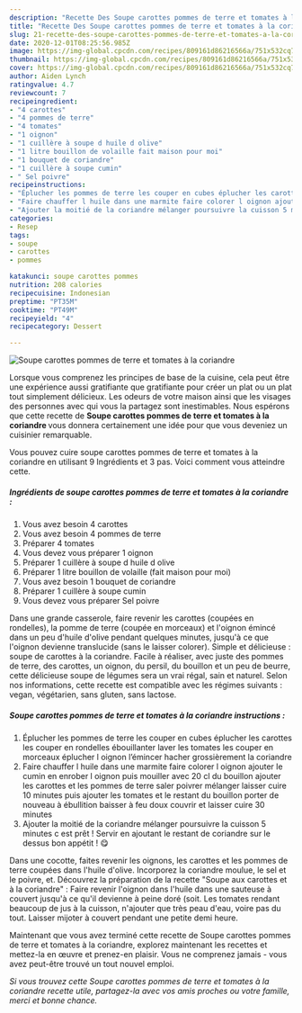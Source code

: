 ```yaml
---
description: "Recette Des Soupe carottes pommes de terre et tomates à la coriandre"
title: "Recette Des Soupe carottes pommes de terre et tomates à la coriandre"
slug: 21-recette-des-soupe-carottes-pommes-de-terre-et-tomates-a-la-coriandre
date: 2020-12-01T08:25:56.985Z
image: https://img-global.cpcdn.com/recipes/809161d86216566a/751x532cq70/soupe-carottes-pommes-de-terre-et-tomates-a-la-coriandre-photo-principale-de-la-recette.jpg
thumbnail: https://img-global.cpcdn.com/recipes/809161d86216566a/751x532cq70/soupe-carottes-pommes-de-terre-et-tomates-a-la-coriandre-photo-principale-de-la-recette.jpg
cover: https://img-global.cpcdn.com/recipes/809161d86216566a/751x532cq70/soupe-carottes-pommes-de-terre-et-tomates-a-la-coriandre-photo-principale-de-la-recette.jpg
author: Aiden Lynch
ratingvalue: 4.7
reviewcount: 7
recipeingredient:
- "4 carottes"
- "4 pommes de terre"
- "4 tomates"
- "1 oignon"
- "1 cuillère à soupe d huile d olive"
- "1 litre bouillon de volaille fait maison pour moi"
- "1 bouquet de coriandre"
- "1 cuillère à soupe cumin"
- " Sel poivre"
recipeinstructions:
- "Éplucher les pommes de terre les couper en cubes éplucher les carottes les couper en rondelles ébouillanter laver les tomates les couper en morceaux éplucher l oignon l’émincer hacher grossièrement la coriandre"
- "Faire chauffer l huile dans une marmite faire colorer l oignon ajouter le cumin en enrober l oignon puis mouiller avec 20 cl du bouillon ajouter les carottes et les pommes de terre saler poivrer mélanger laisser cuire 10 minutes puis ajouter les tomates et le restant du bouillon porter de nouveau à ébullition baisser à feu doux couvrir et laisser cuire 30 minutes"
- "Ajouter la moitié de la coriandre mélanger poursuivre la cuisson 5 minutes c est prêt ! Servir en ajoutant le restant de coriandre sur le dessus bon appétit ! 😋"
categories:
- Resep
tags:
- soupe
- carottes
- pommes

katakunci: soupe carottes pommes 
nutrition: 208 calories
recipecuisine: Indonesian
preptime: "PT35M"
cooktime: "PT49M"
recipeyield: "4"
recipecategory: Dessert

---
```



![Soupe carottes pommes de terre et tomates à la coriandre](https://img-global.cpcdn.com/recipes/809161d86216566a/751x532cq70/soupe-carottes-pommes-de-terre-et-tomates-a-la-coriandre-photo-principale-de-la-recette.jpg)

Lorsque vous comprenez les principes de base de la cuisine, cela peut être une expérience aussi gratifiante que gratifiante pour créer un plat ou un plat tout simplement délicieux. Les odeurs de votre maison ainsi que les visages des personnes avec qui vous la partagez sont inestimables. Nous espérons que cette recette de <strong> Soupe carottes pommes de terre et tomates à la coriandre </strong> vous donnera certainement une idée pour que vous deveniez un cuisinier remarquable.

<!--inarticleads1-->

Vous pouvez cuire soupe carottes pommes de terre et tomates à la coriandre en utilisant 9 Ingrédients et 3 pas. Voici comment vous atteindre cette.

##### Ingrédients de soupe carottes pommes de terre et tomates à la coriandre :

1. Vous avez besoin 4 carottes
1. Vous avez besoin 4 pommes de terre
1. Préparer 4 tomates
1. Vous devez vous préparer 1 oignon
1. Préparer 1 cuillère à soupe d huile d olive
1. Préparer 1 litre bouillon de volaille (fait maison pour moi)
1. Vous avez besoin 1 bouquet de coriandre
1. Préparer 1 cuillère à soupe cumin
1. Vous devez vous préparer  Sel poivre


Dans une grande casserole, faire revenir les carottes (coupées en rondelles), la pomme de terre (coupée en morceaux) et l&#39;oignon émincé dans un peu d&#39;huile d&#39;olive pendant quelques minutes, jusqu&#39;à ce que l&#39;oignon devienne translucide (sans le laisser colorer). Simple et délicieuse : soupe de carottes à la coriandre. Facile à réaliser, avec juste des pommes de terre, des carottes, un oignon, du persil, du bouillon et un peu de beurre, cette délicieuse soupe de légumes sera un vrai régal, sain et naturel. Selon nos informations, cette recette est compatible avec les régimes suivants : vegan, végétarien, sans gluten, sans lactose. 

<!--inarticleads2-->

##### Soupe carottes pommes de terre et tomates à la coriandre instructions :

1. Éplucher les pommes de terre les couper en cubes éplucher les carottes les couper en rondelles ébouillanter laver les tomates les couper en morceaux éplucher l oignon l’émincer hacher grossièrement la coriandre
1. Faire chauffer l huile dans une marmite faire colorer l oignon ajouter le cumin en enrober l oignon puis mouiller avec 20 cl du bouillon ajouter les carottes et les pommes de terre saler poivrer mélanger laisser cuire 10 minutes puis ajouter les tomates et le restant du bouillon porter de nouveau à ébullition baisser à feu doux couvrir et laisser cuire 30 minutes
1. Ajouter la moitié de la coriandre mélanger poursuivre la cuisson 5 minutes c est prêt ! Servir en ajoutant le restant de coriandre sur le dessus bon appétit ! 😋


Dans une cocotte, faites revenir les oignons, les carottes et les pommes de terre coupées dans l&#39;huile d&#39;olive. Incorporez la coriandre moulue, le sel et le poivre, et. Découvrez la préparation de la recette &#34;Soupe aux carottes et à la coriandre&#34; : Faire revenir l&#39;oignon dans l&#39;huile dans une sauteuse à couvert jusqu&#39;à ce qu&#39;il devienne à peine doré (soit. Les tomates rendant beaucoup de jus à la cuisson, n&#39;ajouter que très peau d&#39;eau, voire pas du tout. Laisser mijoter à couvert pendant une petite demi heure. 

<!--inarticleads1-->

<p>
Maintenant que vous avez terminé cette recette de Soupe carottes pommes de terre et tomates à la coriandre, explorez maintenant les recettes et mettez-la en œuvre et prenez-en plaisir. Vous ne comprenez jamais - vous avez peut-être trouvé un tout nouvel emploi.
</p>

<p>
<i>Si vous trouvez cette Soupe carottes pommes de terre et tomates à la coriandre recette utile, partagez-la avec vos amis proches ou votre famille, merci et bonne chance.</i>
</p>
